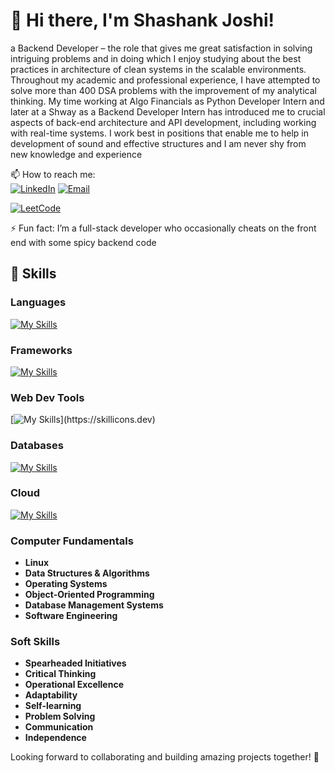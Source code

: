 # 👋 Hi there, I'm Shashank Joshi!

a Backend Developer – the role that gives me great satisfaction in solving intriguing problems and in doing which I enjoy studying about the best practices in architecture of clean systems in the scalable environments. Throughout my academic and professional experience, I have attempted to solve more than 400 DSA problems with the improvement of my analytical thinking. My time working at Algo Financials as Python Developer Intern and later at a Shway as a Backend Developer Intern has introduced me to crucial aspects of back-end architecture and API development, including working with real-time systems. I work best in positions that enable me to help in development of sound and effective structures and I am never shy from new knowledge and experience

📫 How to reach me:  
[![LinkedIn](https://skillicons.dev/icons?i=linkedin)](https://www.linkedin.com/in/shashank-joshi-3664b2226/)
[![Email](https://skillicons.dev/icons?i=gmail)](mailto:shashankk.jjoshi@gmail.com)


[![LeetCode](https://img.shields.io/badge/LeetCode-FFA116?style=for-the-badge&logo=leetcode&logoColor=white)](https://leetcode.com/Shashank_1203)


⚡ Fun fact: I’m a full-stack developer who occasionally cheats on the front end with some spicy backend code

## 🚀 Skills

### Languages
[![My Skills](https://skillicons.dev/icons?i=js,java,py,sql)](https://skillicons.dev)

### Frameworks

[![My Skills](https://skillicons.dev/icons?i=django,nodejs,express,nextjs,react)](https://skillicons.dev)

### Web Dev Tools
[![My Skills](https://skillicons.dev/icons?i=postman,git,github,graphql,)](https://skillicons.dev)

### Databases
[![My Skills](https://skillicons.dev/icons?i=postgres,mongodb,redis)](https://skillicons.dev)

### Cloud
[![My Skills](https://skillicons.dev/icons?i=aws)](https://skillicons.dev)



### Computer Fundamentals
- **Linux**
- **Data Structures & Algorithms**
- **Operating Systems**
- **Object-Oriented Programming**
- **Database Management Systems**
- **Software Engineering**

### Soft Skills
- **Spearheaded Initiatives**
- **Critical Thinking**
- **Operational Excellence**
- **Adaptability**
- **Self-learning**
- **Problem Solving**
- **Communication**
- **Independence**

Looking forward to collaborating and building amazing projects together! 🚀
